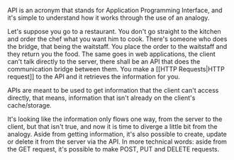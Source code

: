 API is an acronym that stands for Application Programming Interface, and it's simple to understand how it works through the use of an analogy.

Let's suppose you go to a restaurant. You don't go straight to the kitchen and order the chef what you want him to cook. There's someone who does the bridge, that being the waitstaff. You place the order to the waitstaff and they return you the food. The same goes in web applications, the client can't talk directly to the server, there shall be an API that does the communication bridge between them. You make a [[HTTP Requests|HTTP request]] to the API and it retrieves the information for you.

APIs are meant to be used to get information that the client can't access directly, that means, information that isn't already on the client's cache/storage.

It's looking like the information only flows one way, from the server to the client, but that isn't true, and now it is time to diverge a little bit from the analogy. Aside from getting information, it's also possible to create, update or delete it from the server via the API. In more technical words: aside from the GET request, it's possible to make POST, PUT and DELETE requests.